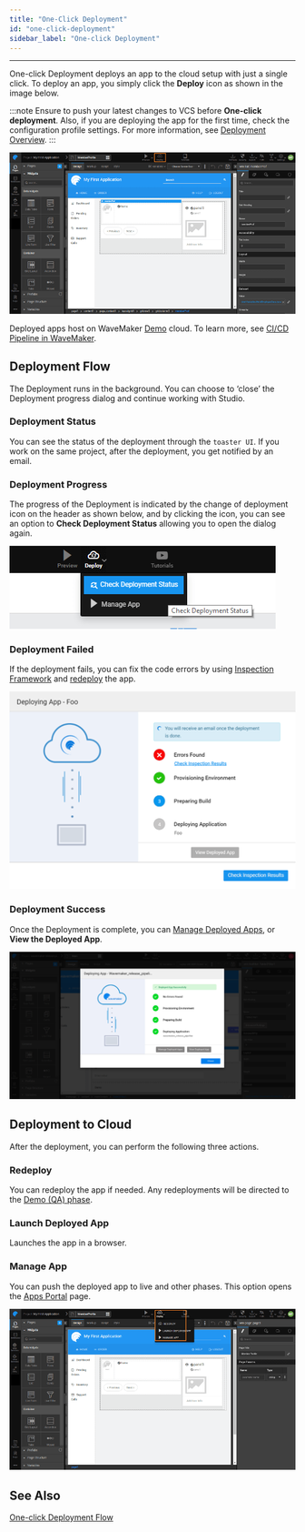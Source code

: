 ```yaml
---
title: "One-Click Deployment"
id: "one-click-deployment"
sidebar_label: "One-click Deployment"
---
```

---

One-click Deployment deploys an app to the cloud setup with just a single click. To deploy an app, you simply click the **Deploy** icon as shown in the image below.

:::note
Ensure to push your latest changes to VCS before **One-click deployment**. Also, if you are deploying the app for the first time, check the configuration profile settings. For more information, see [Deployment Overview](/learn/app-development/deployment/deployment-overview).
:::

[![deploy icon](/learn/assets/deploy.png)](/learn/assets/deploy.png)

Deployed apps host on WaveMaker [Demo](/learn/app-development/deployment/release-management#demo) cloud. To learn more, see [CI/CD Pipeline in WaveMaker](/learn/app-development/deployment/release-management).

## Deployment Flow

The Deployment runs in the background. You can choose to ‘close’ the Deployment progress dialog and continue working with Studio.

### Deployment Status

You can see the status of the deployment through the `toaster UI`. If you work on the same project, after the deployment, you get notified by an email.

### Deployment Progress

The progress of the Deployment is indicated by the change of deployment icon on the header as shown below, and by clicking the icon, you can see an option to **Check Deployment Status** allowing you to open the dialog again.

![deployment-status](/learn/assets/Check-deployment-status-Click-e1554896395542.png)

### Deployment Failed

If the deployment fails, you can fix the code errors by using [Inspection Framework](/learn/app-development/dev-integration/inspection-framework) and [redeploy](#redeploy) the app.

![deploy failed](/learn/assets/deploy-failed.png)

### Deployment Success

Once the Deployment is complete, you can [Manage Deployed Apps](/learn/app-development/deployment/manage-deployed-apps/#apps-portal), or **View the Deployed App**.

![Deployment-flow-changes](/learn/assets/Deployment-flow-changes.png)

## Deployment to Cloud

After the deployment, you can perform the following three actions.

### Redeploy

You can redeploy the app if needed. Any redeployments will be directed to the [Demo (QA) phase](/learn/app-development/deployment/release-management/#demo).

### Launch Deployed App

Launches the app in a browser.

### Manage App

You can push the deployed app to live and other phases. This option opens the [Apps Portal](/learn/app-development/deployment/manage-deployed-apps#deployed-apps-management) page.

![cloud post deploy](/learn/assets/cloud_postdeploy.png)

## See Also

[One-click Deployment Flow](/learn/app-development/one-click-deployment-process)  
